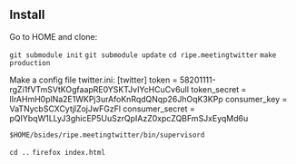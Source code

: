 Install
-------

Go to HOME and clone:

`git submodule init`
`git submodule update`
`cd ripe.meetingtwitter` 
`make production` 

Make a config file twitter.ini:
  [twitter]
  token = 58201111-rgZi1fVTmSVtKOgfaapRE0YSKTJvIYcHCuCv6ull
  token_secret = lIrAHmH0plNa2E1WKPj3urAfoKnRqdQNqp26JhOqK3KPp
  consumer_key = VaTNycbSCXCytjlZojJwFGzFl
  consumer_secret = pQIYbqW1LLyJ3ghicEP5UuSzrQpIAzZ0xpcZQBFmSJxEyqMd6u

`$HOME/bsides/ripe.meetingtwitter/bin/supervisord`

`cd ..`
`firefox index.html`
